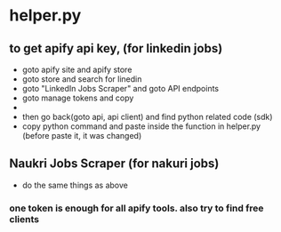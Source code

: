 # helper.py

## to get apify api key, (for linkedin jobs)
- goto apify site and apify store
- goto store and search for linedin
- goto "LinkedIn Jobs Scraper" and goto API endpoints
- goto manage tokens and copy
- 
- then go back(goto api, api client) and find python related code (sdk)
- copy python command and paste inside the function in helper.py (before paste it, it was changed)

## Naukri Jobs Scraper (for nakuri jobs)
- do the same things as above

### one token is enough for all apify tools. also try to find free clients
